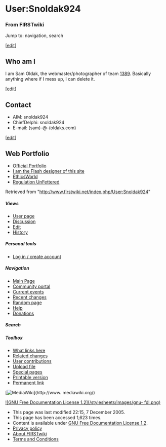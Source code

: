 # User:Snoldak924

### From FIRSTwiki

Jump to: navigation, search

[[edit](/index.php?title=User:Snoldak924&action=edit&section=1 "Edit section:
Who am I" )]

## Who am I

I am Sam Oldak, the webmaster/photographer of team [1389](/index.php/1389
"1389" ). Basically anything where if I mess up, I can delete it.

[[edit](/index.php?title=User:Snoldak924&action=edit&section=2 "Edit section:
Contact" )]

## Contact

  * AIM: snoldak924 
  * ChiefDelphi: snoldak924 
  * E-mail: (sam)-@-(oldaks.com) 

[[edit](/index.php?title=User:Snoldak924&action=edit&section=3 "Edit section:
Web Portfolio" )]

## Web Portfolio

  * [Official Portfolio](http://sam.oldaks.com "http://sam.oldaks.com" )
  * [I am the Flash designer of this site](http://www.hginteractive.com "http://www.hginteractive.com" )
  * [EthicsWorld](http://www.ethicsworld.com "http://www.ethicsworld.com" )
  * [Regulation UnFettered](http://www.regunf.com "http://www.regunf.com" )

Retrieved from "<http://www.firstwiki.net/index.php/User:Snoldak924>"

##### Views

  * [User page](/index.php/User:Snoldak924)
  * [Discussion](/index.php/User_talk:Snoldak924)
  * [Edit](/index.php?title=User:Snoldak924&action=edit)
  * [History](/index.php?title=User:Snoldak924&action=history)

##### Personal tools

  * [Log in / create account](/index.php?title=Special:Userlogin&returnto=User:Snoldak924)

[](/index.php/Main_Page "Main Page" )

##### Navigation

  * [Main Page](/index.php/Main_Page)
  * [Community portal](/index.php/FIRSTwiki:Community_portal)
  * [Current events](/index.php/Current_events)
  * [Recent changes](/index.php/Special:Recentchanges)
  * [Random page](/index.php/Special:Random)
  * [Help](/index.php/FIRSTwiki:Help)
  * [Donations](/index.php/FIRSTwiki:Site_support)

##### Search



##### Toolbox

  * [What links here](/index.php/Special:Whatlinkshere/User:Snoldak924)
  * [Related changes](/index.php/Special:Recentchangeslinked/User:Snoldak924)
  * [User contributions](/index.php/Special:Contributions/Snoldak924)
  * [Upload file](/index.php/Special:Upload)
  * [Special pages](/index.php/Special:Specialpages)
  * [Printable version](/index.php?title=User:Snoldak924&printable=yes)
  * [Permanent link](/index.php?title=User:Snoldak924&oldid=39604)

[![MediaWiki](/skins/common/images/poweredby_mediawiki_88x31.png)](http://www.
mediawiki.org/)

[![GNU Free Documentation License 1.2](/stylesheets/images/gnu-
fdl.png)](http://www.gnu.org/copyleft/fdl.html)

  * This page was last modified 22:15, 7 December 2005.
  * This page has been accessed 1,623 times.
  * Content is available under [GNU Free Documentation License 1.2](http://www.gnu.org/copyleft/fdl.html "http://www.gnu.org/copyleft/fdl.html" ).
  * [Privacy policy](/index.php/FIRSTwiki:Privacy_policy "FIRSTwiki:Privacy policy" )
  * [About FIRSTwiki](/index.php/FIRSTwiki:About "FIRSTwiki:About" )
  * [Terms and Conditions](/index.php/FIRSTwiki:Terms_and_conditions "FIRSTwiki:Terms and conditions" )

